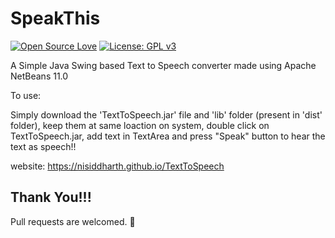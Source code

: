 # SpeakThis
[![Open Source Love](https://badges.frapsoft.com/os/v1/open-source.svg?v=103)](https://github.com/ellerbrock/open-source-badges/)
[![License: GPL v3](https://img.shields.io/badge/License-GPLv3-blue.svg)](https://www.gnu.org/licenses/gpl-3.0)


A Simple Java Swing based Text to Speech converter made using Apache NetBeans 11.0


To use:

Simply download the 'TextToSpeech.jar' file and 'lib' folder (present in 'dist' folder), keep them at same loaction on system, double click on TextToSpeech.jar, add text in TextArea and press "Speak" button to hear the text as speech!!

website: https://nisiddharth.github.io/TextToSpeech

## Thank You!!!

Pull requests are welcomed. 🙂
